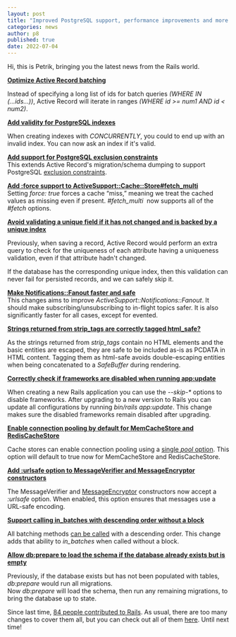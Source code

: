 ```yaml
---
layout: post
title: "Improved PostgreSQL support, performance improvements and more..."
categories: news
author: p8
published: true
date: 2022-07-04
---
```


Hi, this is Petrik, bringing you the latest news from the Rails world.  
  

[**Optimize Active Record batching**](https://github.com/rails/rails/pull/44945)

Instead of specifying a long list of ids for batch queries _(WHERE IN (...ids...))_, Active Record will iterate in ranges _(WHERE id \>= num1 AND id \< num2)_.  
  

[**Add validity for PostgreSQL indexes**](https://github.com/rails/rails/pull/45160)

When creating indexes with _CONCURRENTLY_, you could to end up with an invalid index. You can now ask an index if it's valid.  
  
[**Add support for PostgreSQL exclusion constraints**](https://github.com/rails/rails/pull/40224)  
This extends Active Record's migration/schema dumping to support PostgreSQL [exclusion constraints](https://www.postgresql.org/docs/12/sql-createtable.html#SQL-CREATETABLE-EXCLUDE).  
  

[**Add :force support to ActiveSupport::Cache::Store#fetch\_multi**](https://github.com/rails/rails/pull/45174)  
Setting _force: true_ forces a cache “miss,” meaning we treat the cached values as missing even if present. _#fetch\_multi_ &nbsp;now supports all of the _#fetch_ options.

  

[**Avoid validating a unique field if it has not changed and is backed by a unique index**](https://github.com/rails/rails/pull/45149)

Previously, when saving a record, Active Record would perform an extra query to check for the uniqueness of each attribute having a uniqueness validation, even if that attribute hadn't changed.

If the database has the corresponding unique index, then this validation can never fail for persisted records, and we can safely skip it.

  

[**Make Notifications::Fanout faster and safe**](https://github.com/rails/rails/pull/44469)  
This changes aims to improve _ActiveSupport::Notifications::Fanout_. It should make subscribing/unsubscribing to in-flight topics safer. It is also significantly faster for all cases, except for evented.  
  

[**Strings returned from strip\_tags are correctly tagged html\_safe?**](https://github.com/rails/rails/pull/45218)

As the strings returned from _strip\_tags_ contain no HTML elements and the basic entities are escaped, they are safe to be included as-is as PCDATA in HTML content. Tagging them as html-safe avoids double-escaping entities when being concatenated to a _SafeBuffer_ during rendering.  
  

[**Correctly check if frameworks are disabled when running app:update**](https://github.com/rails/rails/pull/45351)

When creating a new Rails application you can use the _--skip-\*_ options to disable frameworks. After upgrading to a new version to Rails you can update all configurations by running _bin/rails app:update_. This change makes sure the disabled frameworks remain disabled after upgrading.  
  

[**Enable connection pooling by default for MemCacheStore and RedisCacheStore**](https://github.com/rails/rails/pull/45235)

Cache stores can enable connection pooling using a [single _pool_ option](https://github.com/rails/rails/pull/45111). This option will default to true now for MemCacheStore and RedisCacheStore.  
  

[**Add :urlsafe option to MessageVerifier and MessageEncryptor constructors**](https://github.com/rails/rails/pull/45419)

The MessageVerifier and [MessageEncryptor](https://github.com/rails/rails/pull/45473) constructors now accept a _:urlsafe_ option. When enabled, this option ensures that messages use a URL-safe encoding.  
  

[**Support calling in\_batches with descending order without a block**](https://github.com/rails/rails/pull/45282)

All batching methods [can be called](https://github.com/rails/rails/pull/30590) with a descending order. This change adds that ability to _in\_batches_ when called without a block.  
  

[**Allow db:prepare to load the schema if the database already exists but is empty**](https://github.com/rails/rails/pull/45464)

Previously, if the database exists but has not been populated with tables, _db:prepare_ would run all migrations.  
Now _db:prepare_ will load the schema, then run any remaining migrations, to bring the database up to state.  
  
Since last time, [84 people contributed to Rails](https://contributors.rubyonrails.org/contributors/in-time-window/20220522-20220702). As usual, there are too many changes to cover them all, but you can check out all of them [here](https://github.com/rails/rails/compare/main@%7B2022-05-13%7D...main@%7B2022-05-21%7D). Until next time!

